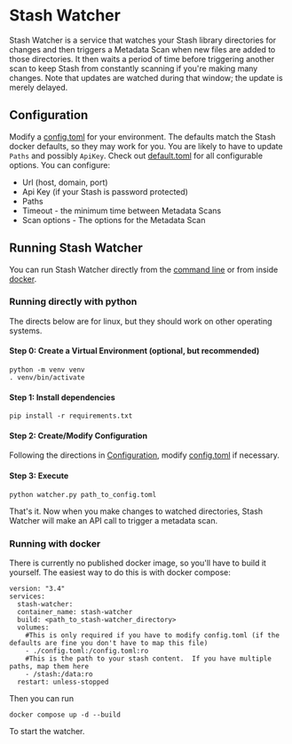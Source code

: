 # Stash Watcher
Stash Watcher is a service that watches your Stash library directories for changes and then triggers a Metadata Scan when new files are added to those directories.  It then waits a period of time before triggering another scan to keep Stash from constantly scanning if you're making many changes.  Note that updates are watched during that window; the update is merely delayed.

## Configuration
Modify a [config.toml](config.toml) for your environment.  The defaults match the Stash docker defaults, so they may work for you.  You are likely to have to update `Paths` and possibly `ApiKey`.  Check out [default.toml](default.toml) for all configurable options.  You can configure:
* Url (host, domain, port)
* Api Key (if your Stash is password protected)
* Paths
* Timeout - the minimum time between Metadata Scans
* Scan options - The options for the Metadata Scan

## Running Stash Watcher
You can run Stash Watcher directly from the [command line](#running-directly-with-python) or from inside [docker](#running-with-docker).  

### Running directly with python
The directs below are for linux, but they should work on other operating systems.
#### Step 0: Create a Virtual Environment (optional, but recommended)
```
python -m venv venv
. venv/bin/activate
```
#### Step 1: Install dependencies
```
pip install -r requirements.txt
```
#### Step 2: Create/Modify Configuration
Following the directions in [Configuration](#configuration), modify [config.toml](config.toml) if necessary.

#### Step 3: Execute 
```
python watcher.py path_to_config.toml
```
That's it.  Now when you make changes to watched directories, Stash Watcher will make an API call to trigger a metadata scan.

### Running with docker
There is currently no published docker image, so you'll have to build it yourself.  The easiest way to do this is with docker compose:
```
version: "3.4"
services:
  stash-watcher:
  container_name: stash-watcher
  build: <path_to_stash-watcher_directory>
  volumes:
    #This is only required if you have to modify config.toml (if the defaults are fine you don't have to map this file)
    - ./config.toml:/config.toml:ro
    #This is the path to your stash content.  If you have multiple paths, map them here
    - /stash:/data:ro
  restart: unless-stopped
```

Then you can run
```
docker compose up -d --build
```
To start the watcher.
